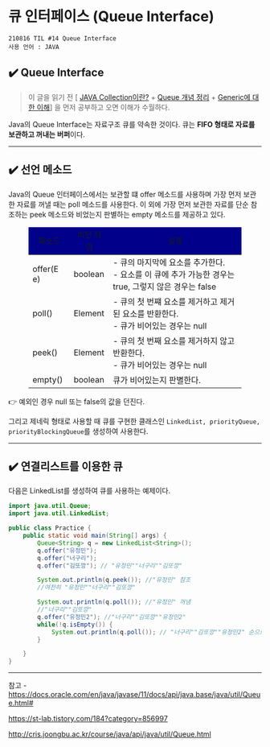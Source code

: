 # 큐 인터페이스 (Queue Interface)
```
210816 TIL #14 Queue Interface
사용 언어 : JAVA
```
## ✔️ Queue Interface
> 이 글을 읽기 전 [ [JAVA Collection이란?](collection.md) + [Queue 개념 정리](../Algorithm/queue.md) + [Generic에 대한 이해](generic.md)] 을 먼저 공부하고 오면 이해가 수월하다.

Java의 Queue Interface는 자료구조 큐를 약속한 것이다. 큐는 **FIFO 형태로 자료를 보관하고 꺼내는 버퍼**이다. 

***
## ✔️ 선언 메소드
Java의 Queue 인터페이스에서는 보관할 떄 offer 메소드를 사용하며 가장 먼저 보관한 자료를 꺼낼 때는 poll 메소드를 사용한다. 이 외에 가장 먼저 보관한 자료를 단순 참조하는 peek 메소드와 비었는지 판별하는 empty 메소드를 제공하고 있다.

<figure>
    <table>
        <thead>
            <tr>
                <td align="center" bgcolor="darkblue">메소드</th>
                <td align="center" bgcolor="darkblue">리턴 타입</th>
                <td align="center" bgcolor="darkblue">설명</th>
            </tr>
        </thead>
        <tbody>
            <tr>
                <td >offer(E e)</td>
                <td>boolean</td>
                <td>- 큐의 마지막에 요소를 추가한다.<br> - 요소를 이 큐에 추가 가능한 경우는 true, 그렇지 않은 경우는 false</td>
            </tr>
            <tr>
                <td>poll()</td>
                <td>Element</td>
                <td>- 큐의 첫 번쨰 요소를 제거하고 제거된 요소를 반환한다. <br>- 큐가 비어있는 경우는 null</td>
            </tr>
            <tr>
                <td>peek()</td>
                <td>Element</td>
                <td>- 큐의 첫 번째 요소를 제거하지 않고 반환한다.<br>- 큐가 비어있는 경우는 null</td>
            </tr>
            <tr>
                <td>empty()</td>
                <td>boolean</td>
                <td>큐가 비어있는지 판별한다.</td>
            </tr>
        </tbody>
    </table>
</figure>

:point_right: 예외인 경우 null 또는 false의 값을 던진다.

그리고 제네릭 형태로 사용할 때 큐를 구현한 클래스인 `LinkedList, priorityQueue, priorityBlockingQueue`를 생성하여 사용한다.
***
## ✔️ 연결리스트를 이용한 큐
다음은 LinkedList를 생성하여 큐를 사용하는 예제이다.
```java
import java.util.Queue;
import java.util.LinkedList;

public class Practice {
    public static void main(String[] args) {
        Queue<String> q = new LinkedList<String>();
        q.offer("유정민");
        q.offer("너구리");
        q.offer("김또깡"); // "유정민""너구리""김또깡"

        System.out.println(q.peek()); //"유정민" 참조
        //여전히 "유정민""너구리""김또깡"

        System.out.println(q.poll()); //"유정민" 꺼냄
        //"너구리""김또깡"
        q.offer("유정민2"); //"너구리""김또깡""유정민2"
        while(!q.isEmpty()) {
            System.out.println(q.poll()); // "너구리""김또깡""유정민2" 순으로 출력
        }

    }
}
```
***
참고 - https://docs.oracle.com/en/java/javase/11/docs/api/java.base/java/util/Queue.html#

https://st-lab.tistory.com/184?category=856997

http://cris.joongbu.ac.kr/course/java/api/java/util/Queue.html